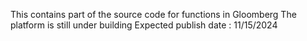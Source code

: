 This contains part of the source code for functions in Gloomberg
The platform is still under building
Expected publish date : 11/15/2024
